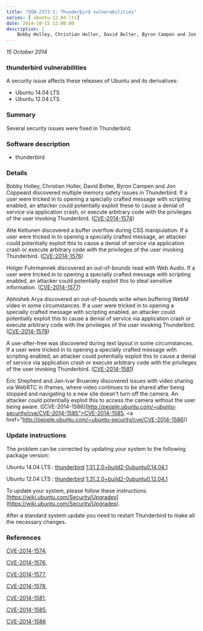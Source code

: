 ```yaml
---
title: "USN-2373-1: Thunderbird vulnerabilities"
series: [ ubuntu-12.04-lts]
date: 2014-10-15 12:00:00
description: |
    Bobby Holley, Christian Holler, David Bolter, Byron Campen and Jon Coppeard discovered multiple memory safety issues in Thunderbird. If a user were tricked in to opening a specially crafted message with scripting enabled, an attacker could potentially exploit these to cause a denial of service via application crash, or execute arbitrary code with the privileges of the user invoking Thunderbird. ([CVE-2014-1574](http://people.ubuntu.com/~ubuntu-security/cve/CVE-2014-1574))
--- 
```

 
 

*15 October 2014*

### thunderbird vulnerabilities

A security issue affects these releases of Ubuntu and its derivatives:

* Ubuntu 14.04 LTS
* Ubuntu 12.04 LTS

### Summary

Several security issues were fixed in Thunderbird. 

### Software description

* thunderbird 

### Details

Bobby Holley, Christian Holler, David Bolter, Byron Campen and Jon Coppeard discovered multiple memory safety issues in Thunderbird. If a user were tricked in to opening a specially crafted message with scripting enabled, an attacker could potentially exploit these to cause a denial of service via application crash, or execute arbitrary code with the privileges of the user invoking Thunderbird. ([CVE-2014-1574](http://people.ubuntu.com/~ubuntu-security/cve/CVE-2014-1574))

Atte Kettunen discovered a buffer overflow during CSS manipulation. If a user were tricked in to opening a specially crafted message, an attacker could potentially exploit this to cause a denial of service via application crash or execute arbitrary code with the privileges of the user invoking Thunderbird. ([CVE-2014-1576](http://people.ubuntu.com/~ubuntu-security/cve/CVE-2014-1576))

Holger Fuhrmannek discovered an out-of-bounds read with Web Audio. If a user were tricked in to opening a specially crafted message with scripting enabled, an attacker could potentially exploit this to steal sensitive information. ([CVE-2014-1577](http://people.ubuntu.com/~ubuntu-security/cve/CVE-2014-1577))

Abhishek Arya discovered an out-of-bounds write when buffering WebM video in some circumstances. If a user were tricked in to opening a specially crafted message with scripting enabled, an attacker could potentially exploit this to cause a denial of service via application crash or execute arbitrary code with the privileges of the user invoking Thunderbird. ([CVE-2014-1578](http://people.ubuntu.com/~ubuntu-security/cve/CVE-2014-1578))

A use-after-free was discovered during text layout in some circumstances. If a user were tricked in to opening a specially crafted message with scripting enabled, an attacker could potentially exploit this to cause a denial of service via application crash or execute arbitrary code with the privileges of the user invoking Thunderbird. ([CVE-2014-1581](http://people.ubuntu.com/~ubuntu-security/cve/CVE-2014-1581))

Eric Shepherd and Jan-Ivar Bruaroey discovered issues with video sharing via WebRTC in iframes, where video continues to be shared after being stopped and navigating to a new site doesn&#39;t turn off the camera. An attacker could potentially exploit this to access the camera without the user being aware. ([CVE-2014-1586](http://people.ubuntu.com/~ubuntu-security/cve/CVE-2014-1585">CVE-2014-1585</a>, <a href="http://people.ubuntu.com/~ubuntu-security/cve/CVE-2014-1586)) 

### Update instructions

The problem can be corrected by updating your system to the following package version:

Ubuntu 14.04 LTS
 : [thunderbird](https://launchpad.net/ubuntu/+source/thunderbird) <span> [1:31.2.0+build2-0ubuntu0.14.04.1](https://launchpad.net/ubuntu/+source/thunderbird/1:31.2.0+build2-0ubuntu0.14.04.1) </span> 

Ubuntu 12.04 LTS
 : [thunderbird](https://launchpad.net/ubuntu/+source/thunderbird) <span> [1:31.2.0+build2-0ubuntu0.12.04.1](https://launchpad.net/ubuntu/+source/thunderbird/1:31.2.0+build2-0ubuntu0.12.04.1) </span> 

To update your system, please follow these instructions: [https://wiki.ubuntu.com/Security/Upgrades](https://wiki.ubuntu.com/Security/Upgrades).

After a standard system update you need to restart Thunderbird to make all the necessary changes. 

### References

 
 [CVE-2014-1574](http://people.ubuntu.com/~ubuntu-security/cve/CVE-2014-1574), 

 [CVE-2014-1576](http://people.ubuntu.com/~ubuntu-security/cve/CVE-2014-1576), 

 [CVE-2014-1577](http://people.ubuntu.com/~ubuntu-security/cve/CVE-2014-1577), 

 [CVE-2014-1578](http://people.ubuntu.com/~ubuntu-security/cve/CVE-2014-1578), 

 [CVE-2014-1581](http://people.ubuntu.com/~ubuntu-security/cve/CVE-2014-1581), 

 [CVE-2014-1585](http://people.ubuntu.com/~ubuntu-security/cve/CVE-2014-1585), 

 [CVE-2014-1586](http://people.ubuntu.com/~ubuntu-security/cve/CVE-2014-1586)
 

